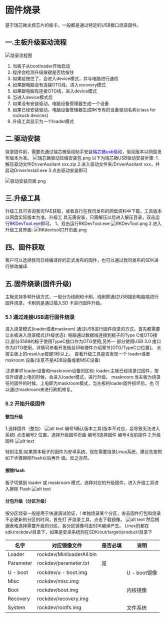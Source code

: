 # 固件烧录

基于瑞芯微主控芯片的板卡，一般都是通过特定的USB接口烧录固件。

## 一.主板升级驱动流程
![烧录流程图](烧录流程图.png "烧录流程图")

1. 当板子从bootloader开始启动
2. 程序会检测升级按键是否给按住
3. 如果给按住了，会进入device模式，并与电脑进行通信
4. 如果跟电脑没有连接OTG线，进入recovery模式
5. 如果跟电脑有连接OTG线，进入device模式
6. 当进入device模式后
7. 如果没有安装驱动，电脑设备管理器生成一个设备
8. 如果已经安装驱动，电脑设备管理器生成RK专有的设备驱动名称(class for rockusb devices)
9. 升级工具显示为一个loader模式

## 二.驱动安装
烧录固件前，需要先通过瑞芯微驱动助手安装<span style="color:blue">瑞芯微usb驱动</span>，驱动版本以网盘发布版本为准。
![瑞芯微驱动压缩安装包.png](瑞芯微驱动压缩安装包.png "瑞芯微驱动压缩安装包.png")
以下为瑞芯微USB驱动安装步骤:
    1.解压驱动文件DriverAssitant xxx.zip
    2.进入驱动文件夹/DriverAssitant xxx，并启动DriverInstall.exe
    3.点击驱动安装即可
    
![驱动安装页面.png](驱动安装页面.png "驱动安装页面.png")

## 三.升级工具
升级工具可咨询我司FAE获取，或者自行在我司发布的网盘资料中下载，工具版本以网盘实际版本为准。升级工
具无需安装，只需解压以后进入解压目录，双击运行<span style="color:blue">RKDevTool.exe</span>即可。
1、双击运行RKDevTool.exe
![RKDevTool.png](RKDevTool.png "RKDevTool.png")
2.进入升级工具界面:
![RKdevtool打开页面.png](RKdevtool打开页面.png "RKdevtool打开页面.png")
## 四、固件获取
客户可以选择我司已经编译好的正式发布的固件，也可以通过我司发布的SDK进行修改编译.
## 五.固件烧录(固件升级)
主板支持多种升级方式，一般分为线刷和卡刷，线刷即通过USB接到电脑端进行固件烧录，卡刷则是通过插入SD
卡进行固件升级。
### 5.1 通过连接USB进行固件烧录
进入烧录模式(loader或者maskrom)
通过USB进行固件烧录的方式，首先都需要让主板进入烧录模式(升级状态):
电脑通过数据线连接到板子的Type C或OTG接口,部分3588的板子使用TypeC接口作为OTG使用,另外一
部分使用USB 3.0 接口作为OTG使用，详情可参看开发板丝印和硬件介绍章节[OTG/TypeC口位置]。
长按主板上的reset/up按键3秒以上。
查看升级工具是否发现一个 loader或者mskroom 设备(注意不是ADB设备或者MSC设备)

*注意事项*
loader设备和maskroom设备的区别:
loader:主板已经烧录过固件，按住升级键上电的时候，会进入loader模式，进行升级。
maskroom:当主板为烧录任何固件的时候，上电即为maskroom模式，当主板的loader固件损坏后，也
可以通过maskroom来进行刷机修复。

### 5.2 开始升级固件
#### 整包升级
1.选择固件（整包）
![alt text](整包升级图片.png)
编号1确认版本工具(版本不对应，会导致无法进入系统)
点击编号2 位置，选择升级固件页面
编号3选择固件
编号4当前固件
2.升级固件
![alt text](升级固件图片.png)

特别注意:如果原本板子的固件为安卓系统，现在需要烧录Linux系统，建议先按照如下步骤擦除Flash以后再升
级。反之亦然。
#### 擦除flash
板子切换到 loader 或 maskroom 模式，选择对应的升级固件，进入升级工具进入擦除 Flash
![alt text](擦除flash.png)
#### 分包升级（分区升级）
按分区烧录一般是用于快速调试验证，!
单独烧录某个分区，省去固件打包和烧录不必更新的分区的时间，首先打
开烧录工具，点击下载镜像。
![alt text](分区烧录.png)
然后根据表格选择需要升级的分区，各分区镜像可由SDK编译产生。
Linux的都在sdk/rockdev/目录下，如果是安卓系统则在SDK/out/target/product/目录下


| 名字 | 对应镜像文件 | 是否必填 | 说明 |
| ---- | ---- | ---- | ---- |
| Loader | rockdev/MiniloaderAll.bin |  |  |
| Parameter | rockdev/parameter.txt | 是 |  |
| U - boot | rockdev/u - boot.img |  | U - boot镜像 |
| Misc | rockdev/misc.img |  |  |
| Boot | rockdev/boot.img |  | 内核镜像 |
| Recovery | rockdev/recovery.img |  |  |
| System | rockdev/rootfs.img |  | 文件系统 |